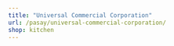 ```yaml
---
title: "Universal Commercial Corporation"
url: /pasay/universal-commercial-corporation/
shop: kitchen
---
```

